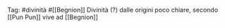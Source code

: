 Tag: #divinità #[[Begnion]]
Divinità (?) dalle origini poco chiare, secondo [[Pun Pun]] vive ad [[Begnion]]